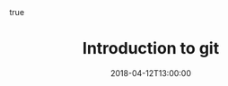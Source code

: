 ---
title: Introduction to git
event: Infomath - Seminar on computer tools for mathematician
event_url: 'https://infomath.gitlab.io'

location: 'Paris, France'

abstract: ''
summary: ''


# Talk start and end times.
#   End time can optionally be hidden by prefixing the line with `#`.
date: "2018-04-12T13:00:00"
date_end: ""
all_day: true

# Schedule page publish date (NOT talk date).
publishDate: "2018-10-24T00:00:00"

authors: []
tags:
  - git

# Is this a featured talk? (true/false)
featured: false
projects:
  - computer tools

url_pdf: ''
url_slides: ''
url_video: ''
url_code: ''
math: true

---